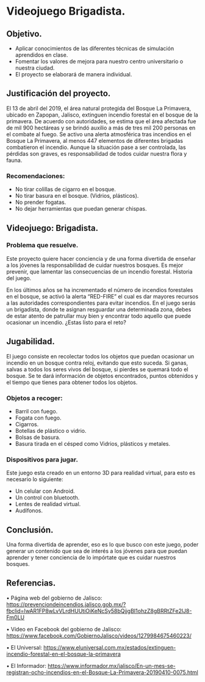 # Videojuego Brigadista.

## Objetivo.
-	Aplicar conocimientos de las diferentes técnicas de simulación aprendidos en clase.
-	Fomentar los valores de mejora para nuestro centro universitario o nuestra ciudad.
-	El proyecto se elaborará de manera individual.

## Justificación del proyecto.

El 13 de abril del 2019, el área natural protegida del Bosque La Primavera, ubicado en Zapopan, Jalisco, extinguen incendio forestal en el bosque de la primavera.
De acuerdo con autoridades, se estima que el área afectada fue de mil 900 hectáreas y se brindó auxilio a más de tres mil 200 personas en el combate al fuego.
Se activo una alerta atmosférica tras incendios en el Bosque La Primavera, al menos 447 elementos de diferentes brigadas combatieron el incendio.
Aunque la situación pase a ser controlada, las pérdidas son graves, es responsabilidad de todos cuidar nuestra flora y fauna.

### Recomendaciones:
-	No tirar colillas de cigarro en el bosque.
-	No tirar basura en el bosque. (Vidrios, plásticos).
-	No prender fogatas.
-	No dejar herramientas que puedan generar chispas.

## Videojuego: Brigadista.

### Problema que resuelve.

Este proyecto quiere hacer conciencia y de una forma divertida de enseñar a los jóvenes la responsabilidad de cuidar nuestros bosques.
Es mejor prevenir, que lamentar las consecuencias de un incendio forestal.
Historia del juego.

En los últimos años se ha incrementado el número de incendios forestales en el bosque, se activó la alerta “RED-FIRE” el cual es dar mayores recursos a las autoridades correspondientes para evitar incendios.
En el juego serás un brigadista, donde te asignan resguardar una determinada zona, debes de estar atento de patrullar muy bien y encontrar todo aquello que puede ocasionar un incendio. ¿Estas listo para el reto?

## Jugabilidad.

El juego consiste en recolectar todos los objetos que puedan ocasionar un incendio en un bosque contra reloj, evitando que esto suceda.
Si ganas, salvas a todos los seres vivos del bosque, si pierdes se quemará todo el bosque.
Se te dará información de objetos encontrados, puntos obtenidos y el tiempo que tienes para obtener todos los objetos.

### Objetos a recoger:
-	Barril con fuego.
-	Fogata con fuego.
- Cigarros.
- Botellas de plástico o vidrio.
-	Bolsas de basura.
-	Basura tirada en el césped como Vidrios, plásticos y metales.

### Dispositivos para jugar.

Este juego esta creado en un entorno 3D para realidad virtual, para esto es necesario lo siguiente:
-	Un celular con Android.
-	Un control con bluetooth.
-	Lentes de realidad virtual.
-	Audífonos.

## Conclusión.

Una forma divertida de aprender, eso es lo que busco con este juego, poder generar un contenido que sea de interés a los jóvenes para que puedan aprender y tener conciencia de lo impórtate que es cuidar nuestros bosques.

## Referencias.

•	Página web del gobierno de Jalisco: https://prevenciondeincendios.jalisco.gob.mx/?fbclid=IwAR1FP8wLvVLrdHUUtiOiKeNcSy58bQjjgBI1ohzZ8gBRRtZFe2lJ8-Fm0LU

•	Vídeo en Facebook del gobierno de Jalisco: https://www.facebook.com/GobiernoJalisco/videos/1279984675460223/

•	El Universal: 
https://www.eluniversal.com.mx/estados/extinguen-incendio-forestal-en-el-bosque-la-primavera

•	El Informador:
https://www.informador.mx/jalisco/En-un-mes-se-registran-ocho-incendios-en-el-Bosque-La-Primavera-20190410-0075.html
